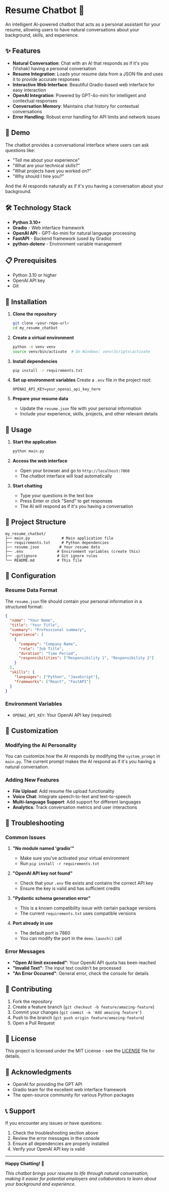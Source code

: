 # Resume Chatbot 🤖

An intelligent AI-powered chatbot that acts as a personal assistant for your resume, allowing users to have natural conversations about your background, skills, and experience.

## ✨ Features

- **Natural Conversation**: Chat with an AI that responds as if it's you (Vishak) having a personal conversation
- **Resume Integration**: Loads your resume data from a JSON file and uses it to provide accurate responses
- **Interactive Web Interface**: Beautiful Gradio-based web interface for easy interaction
- **OpenAI Integration**: Powered by GPT-4o-mini for intelligent and contextual responses
- **Conversation Memory**: Maintains chat history for contextual conversations
- **Error Handling**: Robust error handling for API limits and network issues

## 🚀 Demo

The chatbot provides a conversational interface where users can ask questions like:
- "Tell me about your experience"
- "What are your technical skills?"
- "What projects have you worked on?"
- "Why should I hire you?"

And the AI responds naturally as if it's you having a conversation about your background.

## 🛠️ Technology Stack

- **Python 3.10+**
- **Gradio** - Web interface framework
- **OpenAI API** - GPT-4o-mini for natural language processing
- **FastAPI** - Backend framework (used by Gradio)
- **python-dotenv** - Environment variable management

## 📋 Prerequisites

- Python 3.10 or higher
- OpenAI API key
- Git

## 🔧 Installation

1. **Clone the repository**
   ```bash
   git clone <your-repo-url>
   cd my_resume_chatbot
   ```

2. **Create a virtual environment**
   ```bash
   python -m venv venv
   source venv/bin/activate  # On Windows: venv\Scripts\activate
   ```

3. **Install dependencies**
   ```bash
   pip install -r requirements.txt
   ```

4. **Set up environment variables**
   Create a `.env` file in the project root:
   ```env
   OPENAI_API_KEY=your_openai_api_key_here
   ```

5. **Prepare your resume data**
   - Update the `resume.json` file with your personal information
   - Include your experience, skills, projects, and other relevant details

## 🎯 Usage

1. **Start the application**
   ```bash
   python main.py
   ```

2. **Access the web interface**
   - Open your browser and go to `http://localhost:7860`
   - The chatbot interface will load automatically

3. **Start chatting**
   - Type your questions in the text box
   - Press Enter or click "Send" to get responses
   - The AI will respond as if it's you having a conversation

## 📁 Project Structure

```
my_resume_chatbot/
├── main.py              # Main application file
├── requirements.txt     # Python dependencies
├── resume.json         # Your resume data
├── .env               # Environment variables (create this)
├── .gitignore         # Git ignore rules
└── README.md          # This file
```

## 🔧 Configuration

### Resume Data Format

The `resume.json` file should contain your personal information in a structured format:

```json
{
  "name": "Your Name",
  "title": "Your Title",
  "summary": "Professional summary",
  "experience": [
    {
      "company": "Company Name",
      "role": "Job Title",
      "duration": "Time Period",
      "responsibilities": ["Responsibility 1", "Responsibility 2"]
    }
  ],
  "skills": {
    "languages": ["Python", "JavaScript"],
    "frameworks": ["React", "FastAPI"]
  }
}
```

### Environment Variables

- `OPENAI_API_KEY`: Your OpenAI API key (required)

## 🎨 Customization

### Modifying the AI Personality

You can customize how the AI responds by modifying the `system_prompt` in `main.py`. The current prompt makes the AI respond as if it's you having a natural conversation.

### Adding New Features

- **File Upload**: Add resume file upload functionality
- **Voice Chat**: Integrate speech-to-text and text-to-speech
- **Multi-language Support**: Add support for different languages
- **Analytics**: Track conversation metrics and user interactions

## 🐛 Troubleshooting

### Common Issues

1. **"No module named 'gradio'"**
   - Make sure you've activated your virtual environment
   - Run `pip install -r requirements.txt`

2. **"OpenAI API key not found"**
   - Check that your `.env` file exists and contains the correct API key
   - Ensure the key is valid and has sufficient credits

3. **"Pydantic schema generation error"**
   - This is a known compatibility issue with certain package versions
   - The current `requirements.txt` uses compatible versions

4. **Port already in use**
   - The default port is 7860
   - You can modify the port in the `demo.launch()` call

### Error Messages

- **"Open AI limit exceeded"**: Your OpenAI API quota has been reached
- **"Invalid Text"**: The input text couldn't be processed
- **"An Error Occurred"**: General error, check the console for details

## 🤝 Contributing

1. Fork the repository
2. Create a feature branch (`git checkout -b feature/amazing-feature`)
3. Commit your changes (`git commit -m 'Add amazing feature'`)
4. Push to the branch (`git push origin feature/amazing-feature`)
5. Open a Pull Request

## 📄 License

This project is licensed under the MIT License - see the [LICENSE](LICENSE) file for details.

## 🙏 Acknowledgments

- OpenAI for providing the GPT API
- Gradio team for the excellent web interface framework
- The open-source community for various Python packages

## 📞 Support

If you encounter any issues or have questions:

1. Check the troubleshooting section above
2. Review the error messages in the console
3. Ensure all dependencies are properly installed
4. Verify your OpenAI API key is valid

---

**Happy Chatting! 🎉**

*This chatbot brings your resume to life through natural conversation, making it easier for potential employers and collaborators to learn about your background and experience.* 